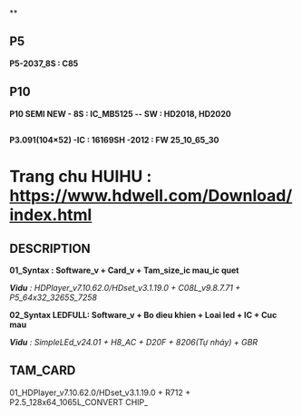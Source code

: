 ** 
## P5
**P5-2037_8S : C85**

## P10 
**P10 SEMI NEW - 8S : IC_MB5125 -- SW : HD2018, HD2020**
##
**P3.091(104×52) -IC : 16169SH -2012 : FW 25_10_65_30**





# Trang chu HUIHU : https://www.hdwell.com/Download/index.html


## DESCRIPTION
**01_Syntax : Software_v + Card_v + Tam_size_ic mau_ic quet**

_**Vidu** : HDPlayer_v7.10.62.0/HDset_v3.1.19.0 + C08L_v9.8.7.71 + P5_64x32_3265S_7258_

**02_Syntax LEDFULL: Software_v + Bo dieu khien + Loai led + IC + Cuc mau**

_**Vidu** : SimpleLEd_v24.01 + H8_AC + D20F + 8206(Tự nháy) + GBR_

## TAM_CARD 
01_HDPlayer_v7.10.62.0/HDset_v3.1.19.0 + R712 + P2.5_128x64_1065L_CONVERT CHIP_



